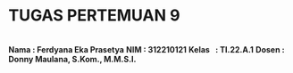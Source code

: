 # TUGAS PERTEMUAN 9

<br> **Nama   : Ferdyana Eka Prasetya**
  **NIM    : 312210121**
  **Kelas  : TI.22.A.1**
  **Dosen  : Donny Maulana, S.Kom., M.M.S.I.**
  



